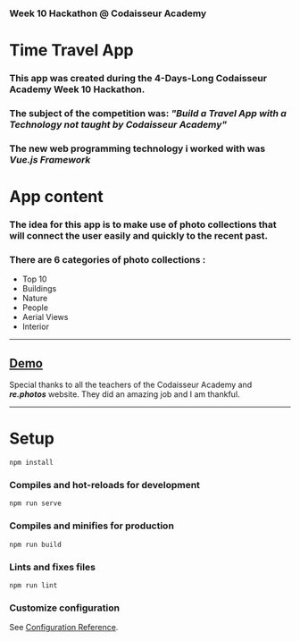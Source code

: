 ### Week 10 Hackathon @ Codaisseur Academy

# Time Travel App

### This app was created during the 4-Days-Long Codaisseur Academy Week 10 Hackathon.

### The subject of the competition was: **_"Build a Travel App with a Technology not taught by Codaisseur Academy"_**

### The new web programming technology i worked with was **_Vue.js Framework_**

# App content

### Τhe idea for this app is to make use of photo collections that will connect the user easily and quickly to the recent past.

### There are 6 categories of photo collections :

- Top 10
- Buildings
- Nature
- People
- Aerial Views
- Interior

---

## [Demo](https://time-travel-app.herokuapp.com/#/)

Special thanks to all the teachers of the Codaisseur Academy and **_re.photos_** website. They did an amazing job and I am thankful.

---

# Setup

```
npm install
```

### Compiles and hot-reloads for development

```
npm run serve
```

### Compiles and minifies for production

```
npm run build
```

### Lints and fixes files

```
npm run lint
```

### Customize configuration

See [Configuration Reference](https://cli.vuejs.org/config/).
